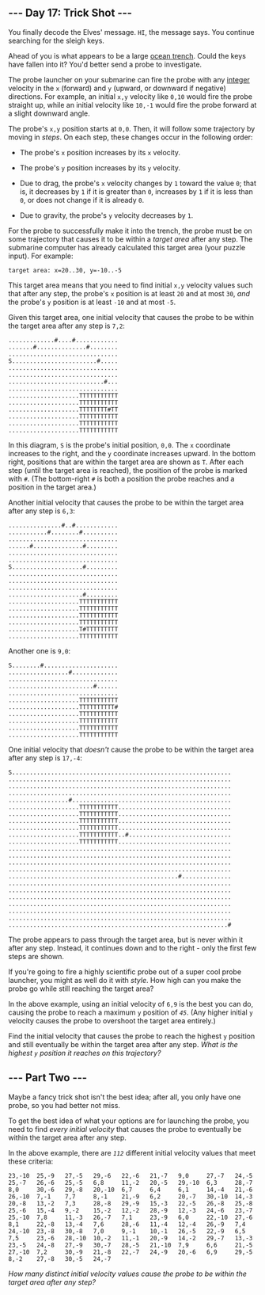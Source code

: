 ## --- Day 17: Trick Shot --- ##

You finally decode the Elves' message. `HI`, the message says. You
continue searching for the sleigh keys.

Ahead of you is what appears to be a large [ocean trench](https://en.wikipedia.org/wiki/Oceanic_trench).
Could the keys have fallen into it? You'd better send a probe to
investigate.

The probe launcher on your submarine can fire the probe with any [integer](https://en.wikipedia.org/wiki/Integer)
velocity in the `x` (forward) and `y` (upward, or downward if negative)
directions. For example, an initial `x,y` velocity like `0,10` would
fire the probe straight up, while an initial velocity like `10,-1`
would fire the probe forward at a slight downward angle.

The probe's `x,y` position starts at `0,0`. Then, it will follow some
trajectory by moving in *steps*. On each step, these changes occur in
the following order:

  * The probe's `x` position increases by its `x` velocity.

  * The probe's `y` position increases by its `y` velocity.

  * Due to drag, the probe's `x` velocity changes by `1` toward the
    value `0`; that is, it decreases by `1` if it is greater than `0`,
    increases by `1` if it is less than `0`, or does not change if it
    is already `0`.

  * Due to gravity, the probe's `y` velocity decreases by `1`.

For the probe to successfully make it into the trench, the probe must
be on some trajectory that causes it to be within a *target area* after
any step. The submarine computer has already calculated this target
area (your puzzle input). For example:

    target area: x=20..30, y=-10..-5

This target area means that you need to find initial `x,y` velocity
values such that after any step, the probe's `x` position is at least `20`
and at most `30`, *and* the probe's `y` position is at least `-10` and
at most `-5`.

Given this target area, one initial velocity that causes the probe to
be within the target area after any step is `7,2`:

    .............#....#............
    .......#..............#........
    ...............................
    S........................#.....
    ...............................
    ...............................
    ...........................#...
    ...............................
    ....................TTTTTTTTTTT
    ....................TTTTTTTTTTT
    ....................TTTTTTTT#TT
    ....................TTTTTTTTTTT
    ....................TTTTTTTTTTT
    ....................TTTTTTTTTTT

In this diagram, `S` is the probe's initial position, `0,0`. The `x`
coordinate increases to the right, and the `y` coordinate increases
upward. In the bottom right, positions that are within the target area
are shown as `T`. After each step (until the target area is reached),
the position of the probe is marked with `#`. (The bottom-right `#` is
both a position the probe reaches and a position in the target area.)

Another initial velocity that causes the probe to be within the target
area after any step is `6,3`:

    ...............#..#............
    ...........#........#..........
    ...............................
    ......#..............#.........
    ...............................
    ...............................
    S....................#.........
    ...............................
    ...............................
    ...............................
    .....................#.........
    ....................TTTTTTTTTTT
    ....................TTTTTTTTTTT
    ....................TTTTTTTTTTT
    ....................TTTTTTTTTTT
    ....................T#TTTTTTTTT
    ....................TTTTTTTTTTT

Another one is `9,0`:

    S........#.....................
    .................#.............
    ...............................
    ........................#......
    ...............................
    ....................TTTTTTTTTTT
    ....................TTTTTTTTTT#
    ....................TTTTTTTTTTT
    ....................TTTTTTTTTTT
    ....................TTTTTTTTTTT
    ....................TTTTTTTTTTT

One initial velocity that *doesn't* cause the probe to be within the
target area after any step is `17,-4`:

    S..............................................................
    ...............................................................
    ...............................................................
    ...............................................................
    .................#.............................................
    ....................TTTTTTTTTTT................................
    ....................TTTTTTTTTTT................................
    ....................TTTTTTTTTTT................................
    ....................TTTTTTTTTTT................................
    ....................TTTTTTTTTTT..#.............................
    ....................TTTTTTTTTTT................................
    ...............................................................
    ...............................................................
    ...............................................................
    ...............................................................
    ................................................#..............
    ...............................................................
    ...............................................................
    ...............................................................
    ...............................................................
    ...............................................................
    ...............................................................
    ..............................................................#

The probe appears to pass through the target area, but is never within
it after any step. Instead, it continues down and to the right - only
the first few steps are shown.

If you're going to fire a highly scientific probe out of a super cool
probe launcher, you might as well do it with *style*. How high can you
make the probe go while still reaching the target area?

In the above example, using an initial velocity of `6,9` is the best
you can do, causing the probe to reach a maximum `y` position of *`45`*.
(Any higher initial `y` velocity causes the probe to overshoot the
target area entirely.)

Find the initial velocity that causes the probe to reach the highest `y`
position and still eventually be within the target area after any step.
*What is the highest `y` position it reaches on this trajectory?*

## --- Part Two --- ##

Maybe a fancy trick shot isn't the best idea; after all, you only have
one probe, so you had better not miss.

To get the best idea of what your options are for launching the probe,
you need to find *every initial velocity* that causes the probe to
eventually be within the target area after any step.

In the above example, there are *`112`* different initial velocity
values that meet these criteria:

    23,-10  25,-9   27,-5   29,-6   22,-6   21,-7   9,0     27,-7   24,-5
    25,-7   26,-6   25,-5   6,8     11,-2   20,-5   29,-10  6,3     28,-7
    8,0     30,-6   29,-8   20,-10  6,7     6,4     6,1     14,-4   21,-6
    26,-10  7,-1    7,7     8,-1    21,-9   6,2     20,-7   30,-10  14,-3
    20,-8   13,-2   7,3     28,-8   29,-9   15,-3   22,-5   26,-8   25,-8
    25,-6   15,-4   9,-2    15,-2   12,-2   28,-9   12,-3   24,-6   23,-7
    25,-10  7,8     11,-3   26,-7   7,1     23,-9   6,0     22,-10  27,-6
    8,1     22,-8   13,-4   7,6     28,-6   11,-4   12,-4   26,-9   7,4
    24,-10  23,-8   30,-8   7,0     9,-1    10,-1   26,-5   22,-9   6,5
    7,5     23,-6   28,-10  10,-2   11,-1   20,-9   14,-2   29,-7   13,-3
    23,-5   24,-8   27,-9   30,-7   28,-5   21,-10  7,9     6,6     21,-5
    27,-10  7,2     30,-9   21,-8   22,-7   24,-9   20,-6   6,9     29,-5
    8,-2    27,-8   30,-5   24,-7

*How many distinct initial velocity values cause the probe to be within
the target area after any step?*
